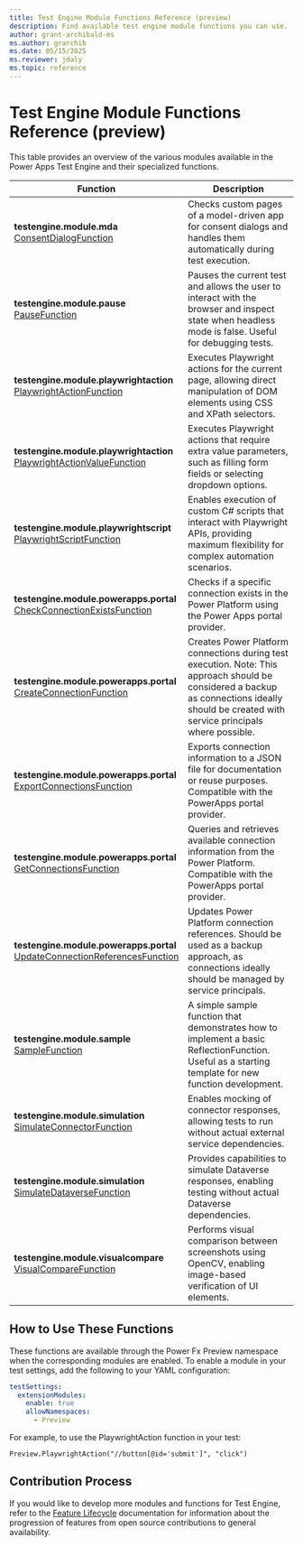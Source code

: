 ```yaml
---
title: Test Engine Module Functions Reference (preview)
description: Find available test engine module functions you can use.
author: grant-archibald-ms
ms.author: grarchib
ms.date: 05/15/2025
ms.reviewer: jdaly
ms.topic: reference
---
```


# Test Engine Module Functions Reference (preview)

This table provides an overview of the various modules available in the Power Apps Test Engine and their specialized functions.

| Function | Description |
|----------|-------------|
| **testengine.module.mda**<br/>[ConsentDialogFunction](https://github.com/microsoft/PowerApps-TestEngine/tree/main/src/testengine.module.mda) | Checks custom pages of a model-driven app for consent dialogs and handles them automatically during test execution. |
| **testengine.module.pause**<br/>[PauseFunction](https://github.com/microsoft/PowerApps-TestEngine/tree/main/src/testengine.module.pause) | Pauses the current test and allows the user to interact with the browser and inspect state when headless mode is false. Useful for debugging tests. |
| **testengine.module.playwrightaction**<br/>[PlaywrightActionFunction](https://github.com/microsoft/PowerApps-TestEngine/tree/main/src/testengine.module.playwrightaction) | Executes Playwright actions for the current page, allowing direct manipulation of DOM elements using CSS and XPath selectors. |
| **testengine.module.playwrightaction**<br/>[PlaywrightActionValueFunction](https://github.com/microsoft/PowerApps-TestEngine/tree/main/src/testengine.module.playwrightaction) | Executes Playwright actions that require extra value parameters, such as filling form fields or selecting dropdown options. |
| **testengine.module.playwrightscript**<br/>[PlaywrightScriptFunction](https://github.com/microsoft/PowerApps-TestEngine/tree/main/src/testengine.module.playwrightscript) | Enables execution of custom C# scripts that interact with Playwright APIs, providing maximum flexibility for complex automation scenarios. |
| **testengine.module.powerapps.portal**<br/>[CheckConnectionExistsFunction](https://github.com/microsoft/PowerApps-TestEngine/tree/main/src/testengine.module.powerapps.portal) | Checks if a specific connection exists in the Power Platform using the Power Apps portal provider. |
| **testengine.module.powerapps.portal**<br/>[CreateConnectionFunction](https://github.com/microsoft/PowerApps-TestEngine/tree/main/src/testengine.module.powerapps.portal) | Creates Power Platform connections during test execution. Note: This approach should be considered a backup as connections ideally should be created with service principals where possible. |
| **testengine.module.powerapps.portal**<br/>[ExportConnectionsFunction](https://github.com/microsoft/PowerApps-TestEngine/tree/main/src/testengine.module.powerapps.portal) | Exports connection information to a JSON file for documentation or reuse purposes. Compatible with the PowerApps portal provider. |
| **testengine.module.powerapps.portal**<br/>[GetConnectionsFunction](https://github.com/microsoft/PowerApps-TestEngine/tree/main/src/testengine.module.powerapps.portal) | Queries and retrieves available connection information from the Power Platform. Compatible with the PowerApps portal provider. |
| **testengine.module.powerapps.portal**<br/>[UpdateConnectionReferencesFunction](https://github.com/microsoft/PowerApps-TestEngine/tree/main/src/testengine.module.powerapps.portal) | Updates Power Platform connection references. Should be used as a backup approach, as connections ideally should be managed by service principals. |
| **testengine.module.sample**<br/>[SampleFunction](https://github.com/microsoft/PowerApps-TestEngine/tree/main/src/testengine.module.sample) | A simple sample function that demonstrates how to implement a basic ReflectionFunction. Useful as a starting template for new function development. |
| **testengine.module.simulation**<br/>[SimulateConnectorFunction](https://github.com/microsoft/PowerApps-TestEngine/tree/main/src/testengine.module.simulation) | Enables mocking of connector responses, allowing tests to run without actual external service dependencies. |
| **testengine.module.simulation**<br/>[SimulateDataverseFunction](https://github.com/microsoft/PowerApps-TestEngine/tree/main/src/testengine.module.simulation) | Provides capabilities to simulate Dataverse responses, enabling testing without actual Dataverse dependencies. |
| **testengine.module.visualcompare**<br/>[VisualCompareFunction](https://github.com/microsoft/PowerApps-TestEngine/tree/main/src/testengine.module.visualcompare) | Performs visual comparison between screenshots using OpenCV, enabling image-based verification of UI elements. |

## How to Use These Functions

These functions are available through the Power Fx Preview namespace when the corresponding modules are enabled. To enable a module in your test settings, add the following to your YAML configuration:

```yaml
testSettings:
  extensionModules:
    enable: true
    allowNamespaces:
      - Preview
```

For example, to use the PlaywrightAction function in your test:

```powerappsfl
Preview.PlaywrightAction("//button[@id='submit']", "click")
```

## Contribution Process

If you would like to develop more modules and functions for Test Engine, refer to the [Feature Lifecycle](./feature-lifecycle.md) documentation for information about the progression of features from open source contributions to general availability.
